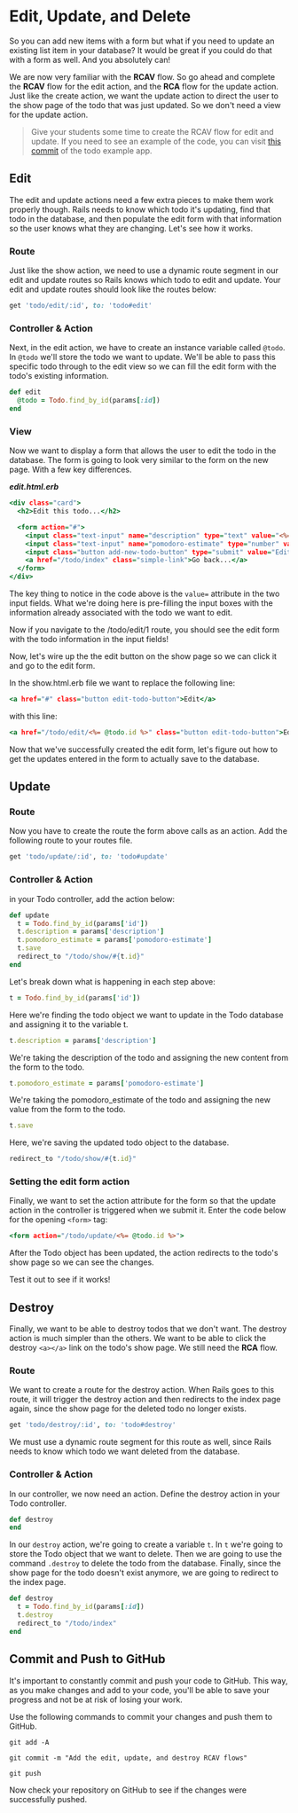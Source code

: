 # Edit, Update, and Delete
So you can add new items with a form but what if you need to update an existing list item in your database? It would be great if you could do that with a form as well. And you absolutely can!

We are now very familiar with the **RCAV** flow. So go ahead and complete the **RCAV** flow for the edit action, and the **RCA** flow for the update action. Just like the create action, we want the update action to direct the user to the show page of the todo that was just updated. So we don't need a view for the update action.

>Give your students some time to create the RCAV flow for edit and update. If you need to see an example of the code, you can visit [this commit](https://github.com/CodeNowOrg/todo_app_back_end/tree/734df28ccd0649e4d98815a8b5e7c5d895b89e96 "Edit and Update RCAV Flow") of the todo example app.

## Edit
The edit and update actions need a few extra pieces to make them work properly though. Rails needs to know which todo it's updating, find that todo in the database, and then populate the edit form with that information so the user knows what they are changing. Let's see how it works.

### Route
Just like the show action, we need to use a dynamic route segment in our edit and update routes so Rails knows which todo to edit and update. Your edit and update routes should look like the routes below:
```ruby
get 'todo/edit/:id', to: 'todo#edit'
```

### Controller & Action
Next, in the edit action, we have to create an instance variable called `@todo`. In `@todo` we'll store the todo we want to update. We'll be able to pass this specific todo through to the edit view so we can fill the edit form with the todo's existing information.
```ruby
def edit
  @todo = Todo.find_by_id(params[:id])
end
```

### View
Now we want to display a form that allows the user to edit the todo in the database. The form is going to look very similar to the form on the new page. With a few key differences.

***edit.html.erb***
```html.erb
<div class="card">
  <h2>Edit this todo...</h2>

  <form action="#">
    <input class="text-input" name="description" type="text" value="<%= @todo.description %>">
    <input class="text-input" name="pomodoro-estimate" type="number" value="<%= @todo.pomodoro_estimate %>">
    <input class="button add-new-todo-button" type="submit" value="Edit todo">
    <a href="/todo/index" class="simple-link">Go back...</a>
  </form>
</div>
```

The key thing to notice in the code above is the `value=` attribute in the two input fields. What we're doing here is pre-filling the input boxes with the information already associated with the todo we want to edit.

Now if you navigate to the /todo/edit/1 route, you should see the edit form with the todo information in the input fields!

Now, let's wire up the the edit button on the show page so we can click it and go to the edit form.

In the show.html.erb file we want to replace the following line:
```html.erb
<a href="#" class="button edit-todo-button">Edit</a>
```

with this line:
```html.erb
<a href="/todo/edit/<%= @todo.id %>" class="button edit-todo-button">Edit</a>
```

Now that we've successfully created the edit form, let's figure out how to get the updates entered in the form to actually save to the database.

## Update

### Route
Now you have to create the route the form above calls as an action. Add the following route to your routes file.
```ruby
get 'todo/update/:id', to: 'todo#update'
```

### Controller & Action
in your Todo controller, add the action below:
```ruby
def update
  t = Todo.find_by_id(params['id'])
  t.description = params['description']
  t.pomodoro_estimate = params['pomodoro-estimate']
  t.save
  redirect_to "/todo/show/#{t.id}"
end
```

Let's break down what is happening in each step above:
```ruby
t = Todo.find_by_id(params['id'])
```

Here we're finding the todo object we want to update in the Todo database and assigning it to the variable t.

```ruby
t.description = params['description']
```
We're taking the description of the todo and assigning the new content from the form to the todo.

```ruby
t.pomodoro_estimate = params['pomodoro-estimate']

```
We're taking the pomodoro_estimate of the todo and assigning the new value from the form to the todo.

```ruby
t.save
```
Here, we're saving the updated todo object to the database.

```ruby
redirect_to "/todo/show/#{t.id}"
```

### Setting the edit form action
Finally, we want to set the action attribute for the form so that the update action in the controller is triggered when we submit it. Enter the code below for the opening `<form>` tag:
```html.erb
<form action="/todo/update/<%= @todo.id %>">
```

After the Todo object has been updated, the action redirects to the todo's show page so we can see the changes.

Test it out to see if it works!

## Destroy
Finally, we want to be able to destroy todos that we don't want. The destroy action is much simpler than the others. We want to be able to click the destroy `<a></a>` link on the todo's show page. We still need the **RCA** flow.

### Route
We want to create a route for the destroy action. When Rails goes to this route, it will trigger the destroy action and then redirects to the index page again, since the show page for the deleted todo no longer exists.
```ruby
get 'todo/destroy/:id', to: 'todo#destroy'
```

We must use a dynamic route segment for this route as well, since Rails needs to know which todo we want deleted from the database.

### Controller & Action
In our controller, we now need an action. Define the destroy action in your Todo controller.
```ruby
def destroy
end
```

In our `destroy` action, we're going to create a variable `t`. In `t` we're going to store the Todo object that we want to delete. Then we are going to use the command `.destroy` to delete the todo from the database. Finally, since the show page for the todo doesn't exist anymore, we are going to redirect to the index page.
```ruby
def destroy
  t = Todo.find_by_id(params[:id])
  t.destroy
  redirect_to "/todo/index"
end
```

## Commit and Push to GitHub
It's important to constantly commit and push your code to GitHub. This way, as you make changes and add to your code, you'll be able to save your progress and not be at risk of losing your work.

Use the following commands to commit your changes and push them to GitHub.

```shell
git add -A
```

```shell
git commit -m "Add the edit, update, and destroy RCAV flows"
```

```shell
git push
```

Now check your repository on GitHub to see if the changes were successfully pushed.
